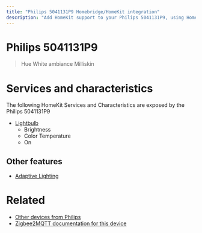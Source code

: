 ```yaml
---
title: "Philips 5041131P9 Homebridge/HomeKit integration"
description: "Add HomeKit support to your Philips 5041131P9, using Homebridge, Zigbee2MQTT and homebridge-z2m."
---
```

<!---
This file has been GENERATED using src/docgen/docgen.ts
DO NOT EDIT THIS FILE MANUALLY!
-->
# Philips 5041131P9
> Hue White ambiance Milliskin


# Services and characteristics
The following HomeKit Services and Characteristics are exposed by
the Philips 5041131P9

* [Lightbulb](../../light.md)
  * Brightness
  * Color Temperature
  * On


## Other features
* [Adaptive Lighting](../../light.md)


# Related
* [Other devices from Philips](../index.md#philips)
* [Zigbee2MQTT documentation for this device](https://www.zigbee2mqtt.io/devices/5041131P9.html)